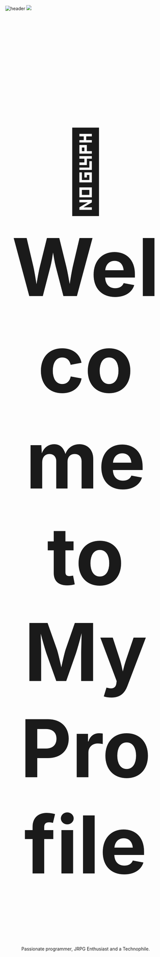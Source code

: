 ![header](https://capsule-render.vercel.app/api?type=waving&color=auto&height=220&section=header&text=SrS4mmy%20チキロ&fontSize=72&animation=fadeIn&fontAlignY=38&desc=%20Arduino%20Programmer%20and%20Web%20Developer&descAlignY=60&descAlign=40)
<img src="https://user-images.githubusercontent.com/73097560/115834477-dbab4500-a447-11eb-908a-139a6edaec5c.gif">
<h1 align="center" style="font-size:250px">👋 Welcome to My Profile</h1>
<p align="center">Passionate programmer, JRPG Enthusiast and a Technophile.</p>
